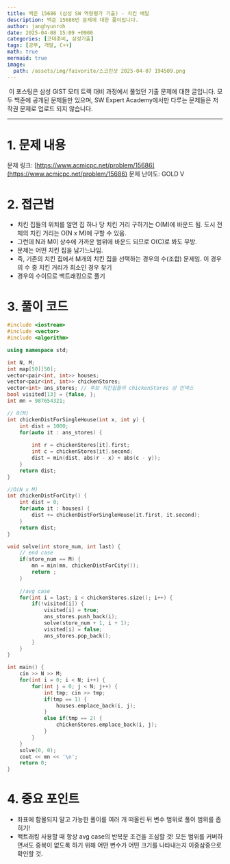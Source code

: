 ```yaml
---
title: 백준 15686 (삼성 SW 역량평가 기출) - 치킨 배달
description: 백준 15686번 문제에 대한 풀이입니다. 
author: janghyunroh
date: 2025-04-08 15:09 +0900
categories: [코테준비, 삼성기출]
tags: [공부, 개발, C++]
math: true
mermaid: true
image: 
  path: /assets/img/faivorite/스크린샷 2025-04-07 194509.png
---
```


 &nbsp;이 포스팅은 삼성 GIST 모터 트랙 대비 과정에서 풀었던 기출 문제에 대한 글입니다.
 모두 백준에 공개된 문제들만 있으며, SW Expert Academy에서만 다루는 문제들은 저작권 문제로 업로드 되지 않습니다.  

---

# 1. 문제 내용

문제 링크: [https://www.acmicpc.net/problem/15686](https://www.acmicpc.net/problem/15686)
문제 난이도: GOLD V

# 2. 접근법

- 치킨 집들의 위치를 알면 집 하나 당 치킨 거리 구하기는 O(M)에 바운드 됨. 도시 전체의 치킨 거리는 O(N x M)에 구할 수 있음. 
- 그런데 N과 M이 상수에 가까운 범위에 바운드 되므로 O(C)로 봐도 무방. 
- 문제는 어떤 치킨 집을 남기느냐임. 
- 즉, 기존의 치킨 집에서 M개의 치킨 집을 선택하는 경우의 수(조합) 문제임. 이 경우의 수 중 치킨 거리가 최소인 경우 찾기
- 경우의 수이므로 백트래킹으로 풀기

# 3. 풀이 코드

```c++
#include <iostream>
#include <vector>
#include <algorithm>

using namespace std;

int N, M;
int map[50][50];
vector<pair<int, int>> houses; 
vector<pair<int, int>> chickenStores; 
vector<int> ans_stores; // 후보 치킨집들의 chickenStores 상 인덱스
bool visited[13] = {false, };
int mn = 987654321;

// O(M) 
int chickenDistForSingleHouse(int x, int y) {
    int dist = 1000;
    for(auto it : ans_stores) {
        
        int r = chickenStores[it].first;
        int c = chickenStores[it].second;
        dist = min(dist, abs(r - x) + abs(c - y));
    }
    return dist;
}

//O(N x M)
int chickenDistForCity() {
    int dist = 0;
    for(auto it : houses) {
        dist += chickenDistForSingleHouse(it.first, it.second);
    }
    return dist;
}

void solve(int store_num, int last) {
    // end case
    if(store_num == M) {
        mn = min(mn, chickenDistForCity());
        return ;
    }
    
    //avg case
    for(int i = last; i < chickenStores.size(); i++) {
        if(!visited[i]) {
            visited[i] = true;
            ans_stores.push_back(i);
            solve(store_num + 1, i + 1);
            visited[i] = false;
            ans_stores.pop_back();
        }
    }
}

int main() {
    cin >> N >> M;
    for(int i = 0; i < N; i++) {
        for(int j = 0; j < N; j++) {
            int tmp; cin >> tmp;
            if(tmp == 1) {
                houses.emplace_back(i, j);
            }
            else if(tmp == 2) {
                chickenStores.emplace_back(i, j);
            }
        }
    }
    solve(0, 0);
    cout << mn << '\n';
    return 0;
}

```

# 4. 중요 포인트

- 좌표에 함몰되지 말고 가능한 풀이를 여러 개 떠올린 뒤 변수 범위로 풀이 범위를 좁히기!
- 백트래킹 사용할 때 항상 avg case의 반복문 조건을 조심할 것! 모든 범위를 커버하면서도 중복이 없도록 하기 위해 어떤 변수가 어떤 크기를 나타내는지 이중삼중으로 확인할 것.
